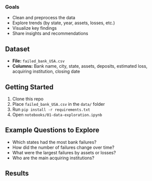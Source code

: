 ### Goals
- Clean and preprocess the data
- Explore trends (by state, year, assets, losses, etc.)
- Visualize key findings
- Share insights and recommendations

## Dataset

- **File:** `failed_bank_USA.csv`
- **Columns:** Bank name, city, state, assets, deposits, estimated loss, acquiring institution, closing date

## Getting Started

1. Clone this repo
2. Place `failed_bank_USA.csv` in the `data/` folder
3. Run `pip install -r requirements.txt`
4. Open `notebooks/01-data-exploration.ipynb`

## Example Questions to Explore

- Which states had the most bank failures?
- How did the number of failures change over time?
- What were the largest failures by assets or losses?
- Who are the main acquiring institutions?

## Results